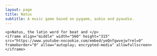 ```yaml
---
layout: page
title: Natus
subtitle: A music game based on pygame, aubio and pyaudio.
---
```




<div class= "project-natus">

	<p>Natus, the latin word for beat and </p>
	<iframe align="middle" width="560" height="315" src="https://www.youtube-nocookie.com/embed/yeQnfgwvejw?rel=0" frameborder="0" allow="autoplay; encrypted-media" allowfullscreen></iframe>

</div>
